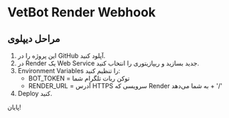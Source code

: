 # VetBot Render Webhook

## مراحل دیپلوی
1. این پروژه را در GitHub آپلود کنید.
2. در Render یک Web Service جدید بسازید و ریپازیتوری را انتخاب کنید.
3. Environment Variables را تنظیم کنید:
   - BOT_TOKEN = توکن ربات تلگرام شما
   - RENDER_URL = آدرس HTTPS سرویسی که Render به شما می‌دهد + '/'
4. Deploy کنید.

پایان!
